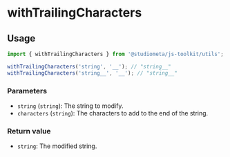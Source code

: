 # withTrailingCharacters

## Usage

```js
import { withTrailingCharacters } from '@studiometa/js-toolkit/utils';

withTrailingCharacters('string', '__'); // "string__"
withTrailingCharacters('string__', '__'); // "string__"
```

### Parameters

- `string` (`string`): The string to modify.
- `characters` (`string`): The characters to add to the end of the string.

### Return value

- `string`: The modified string.
